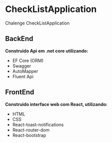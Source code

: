 # CheckListApplication
Chalenge CheckListApplication


**BackEnd**
---
<strong>Construido Api em .net core utilizando:</strong>
<ul>
  <li>EF Core (ORM)</li>
  <li>Swagger</li>
  <li>AutoMapper</li>
  <li>Fluent Api</li>
</ul>


**FrontEnd**
---
<strong>Construido interface web com React, utilizando:</strong>
<ul>
  <li>HTML</li>
  <li>CSS</li>
  <li>React-toast-notifications</li>
  <li>React-router-dom</li>
  <li>React-bootstrap</li>
</ul>
